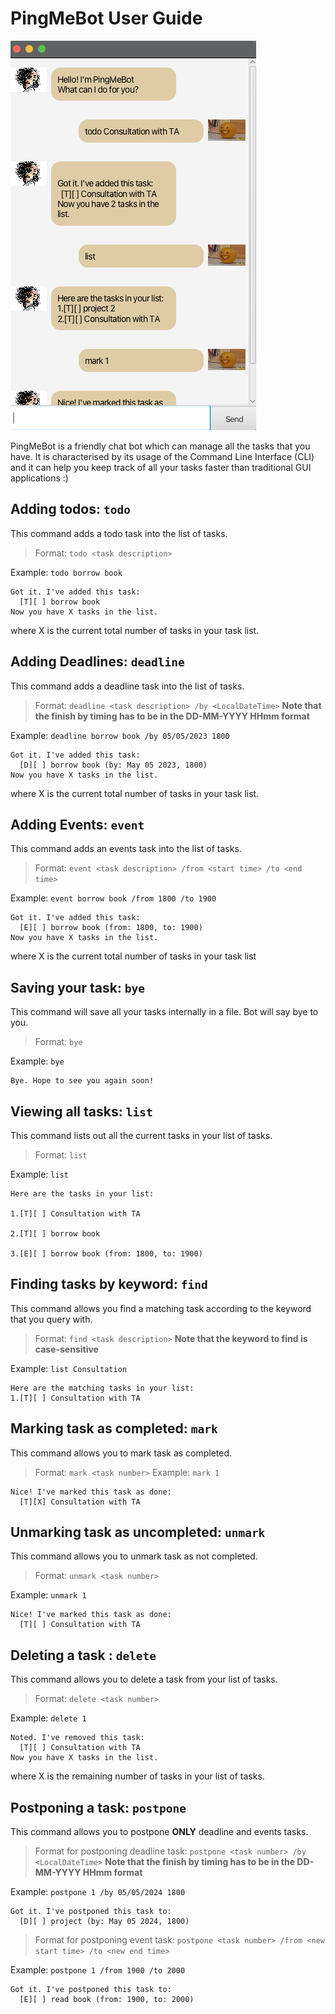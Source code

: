 # PingMeBot User Guide

![Screenshot](Ui.png)

PingMeBot is a friendly chat bot which can manage all 
the tasks that you have. It is characterised by its 
usage of the Command Line Interface (CLI) and it can
help you keep track of all your tasks faster than 
traditional GUI applications :)

## Adding todos: `todo`

This command adds a todo task into the list of tasks.

> Format: `todo <task description>`

Example: `todo borrow book`

```
Got it. I've added this task:
  [T][ ] borrow book
Now you have X tasks in the list.
```

where X is the current total number of tasks in your task list.

## Adding Deadlines: `deadline`

This command adds a deadline task into the list of tasks.

> Format: `deadline <task description> /by <LocalDateTime>`
> **Note that the finish by timing has to be in the DD-MM-YYYY HHmm format**

Example: `deadline borrow book /by 05/05/2023 1800`

```
Got it. I've added this task:
  [D][ ] borrow book (by: May 05 2023, 1800)
Now you have X tasks in the list.
```

where X is the current total number of tasks in your task list.


## Adding Events: `event`

This command adds an events task into the list of tasks.

> Format: `event <task description> /from <start time> /to <end time>`

Example: `event borrow book /from 1800 /to 1900`

```
Got it. I've added this task:
  [E][ ] borrow book (from: 1800, to: 1900)
Now you have X tasks in the list.
```

where X is the current total number of tasks in your task list

## Saving your task: `bye`

This command will save all your tasks internally in a file. Bot will say bye to you.

> Format: `bye`

Example: `bye`

```
Bye. Hope to see you again soon!
```


## Viewing all tasks: `list`

This command lists out all the current tasks in your list of tasks.

> Format: `list`

Example: `list`

```
Here are the tasks in your list:

1.[T][ ] Consultation with TA

2.[T][ ] borrow book

3.[E][ ] borrow book (from: 1800, to: 1900)
```

## Finding tasks by keyword: `find`

This command allows you find a matching task according to the keyword
that you query with.

> Format: `find <task description>`
> **Note that the keyword to find is case-sensitive**

Example: `list Consultation`

```
Here are the matching tasks in your list:
1.[T][ ] Consultation with TA
```

## Marking task as completed: `mark`

This command allows you to mark task as completed.

> Format: `mark <task number>`
Example: `mark 1`

```
Nice! I've marked this task as done:
  [T][X] Consultation with TA
```

## Unmarking task as uncompleted: `unmark`

This command allows you to unmark task as not completed.

> Format: `unmark <task number>`

Example: `unmark 1`

```
Nice! I've marked this task as done:
  [T][ ] Consultation with TA
```


## Deleting a task : `delete`

This command allows you to delete a task from your list of tasks.

> Format: `delete <task number>`

Example: `delete 1`

```
Noted. I've removed this task:
  [T][ ] Consultation with TA
Now you have X tasks in the list.
```
where X is the remaining number of tasks in your list of tasks.

## Postponing a task: `postpone`

This command allows you to postpone **ONLY** deadline and events tasks.

> Format for postponing deadline task: `postpone <task number> /by <LocalDateTime>`
> **Note that the finish by timing has to be in the DD-MM-YYYY HHmm format**

Example: `postpone 1 /by 05/05/2024 1800`

```
Got it. I've postponed this task to:
  [D][ ] project (by: May 05 2024, 1800)
```

> Format for postponing event task: `postpone <task number> /from <new start time> /to <new end time>`

Example: `postpone 1 /from 1900 /to 2000`

```
Got it. I've postponed this task to:
  [E][ ] read book (from: 1900, to: 2000)
```
